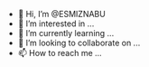 - 👋 Hi, I’m @ESMIZNABU
- 👀 I’m interested in ...
- 🌱 I’m currently learning ...
- 💞️ I’m looking to collaborate on ...
- 📫 How to reach me ...

<!---
ESMIZNABU/ESMIZNABU is a ✨ special ✨ repository because its `README.md` (this file) appears on your GitHub profile.
You can click the Preview link to take a look at your changes.
--->
